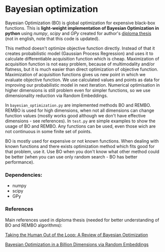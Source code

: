 # Bayesian optimization 

Bayesian Optimization (BO) is global optimization for expensive black-box functions. This is **light-weight implementation of Bayesian Optimization in python** using *numpy*, *scipy* and *GPy* created for author's [diploma thesis](https://is.cuni.cz/webapps/zzp/detail/185046/) (not in english, note that this code is updated).

This method doesn't optimize objective function directly. Instead of that it creates probabilistic model (Gaussian Process Regression) and uses it to calculate differentiable acquisition function which is cheap. Maximization of acquisition function is not easy problem, because of multimodality and/or flatness, but it is much easier than direct optimization of objective function. Maximization of acquisition functions gives us new point in which we evaluate objective function. We use calculated values and points as data for improving our probabilistic model in next iteration. Numerical optimisation in higher dimensions is still problem even for simpler functions, so we use dimensionality reduction via Random Embeddings.

In `bayesian_optimization.py` are implemented methods BO and REMBO. REMBO is used for high dimensions, when not all dimensions can change function values (mostly works good although we don't have effective dimensions - see references). 
In `test.py` are simple examples to show the usage of BO and REMBO. Any functions can be used, even those wich are not continuous in some finite set of points. 

BO is mostly used for expensive or not known functions. When dealing with known functions and there exists optimization method which fits good for that problem, use it. Use BO when you don't know what other method could be better (when you can use only random search - BO has better performance).

### Dependencies:

* numpy
* scipy
* GPy

### References
Main references used in diploma thesis (needed for better understanding of BO and REMBO algorithms):

[Taking the Human Out of the Loop: A Review of Bayesian Optimization](http://ieeexplore.ieee.org/document/7352306/references?part=1)

[Bayesian Optimization in a Billion Dimensions via Random Embeddings](https://arxiv.org/pdf/1301.1942.pdf)
